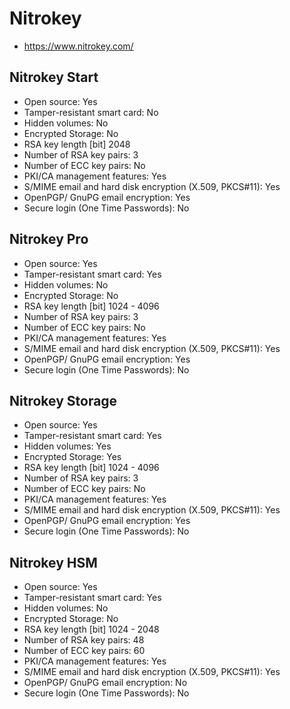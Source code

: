 # Nitrokey 
* https://www.nitrokey.com/

## Nitrokey Start
* Open source: Yes
* Tamper-resistant smart card: No
* Hidden volumes: No
* Encrypted Storage: No
* RSA key length [bit] 2048
* Number of RSA key pairs: 3
* Number of ECC key pairs: No
* PKI/CA management features: Yes
* S/MIME email and hard disk encryption (X.509, PKCS#11): Yes
* OpenPGP/ GnuPG email encryption: Yes
* Secure login (One Time Passwords): No

## Nitrokey Pro
* Open source: Yes
* Tamper-resistant smart card: Yes
* Hidden volumes: No
* Encrypted Storage: No
* RSA key length [bit] 1024 - 4096
* Number of RSA key pairs: 3
* Number of ECC key pairs: No
* PKI/CA management features: Yes
* S/MIME email and hard disk encryption (X.509, PKCS#11): Yes
* OpenPGP/ GnuPG email encryption: Yes
* Secure login (One Time Passwords): No 

## Nitrokey Storage
* Open source: Yes
* Tamper-resistant smart card: Yes
* Hidden volumes: Yes
* Encrypted Storage: Yes
* RSA key length [bit] 1024 - 4096
* Number of RSA key pairs: 3
* Number of ECC key pairs: No
* PKI/CA management features: Yes
* S/MIME email and hard disk encryption (X.509, PKCS#11): Yes
* OpenPGP/ GnuPG email encryption: Yes
* Secure login (One Time Passwords): No

## Nitrokey HSM
* Open source: Yes
* Tamper-resistant smart card: Yes
* Hidden volumes: No
* Encrypted Storage: No
* RSA key length [bit] 1024 - 2048
* Number of RSA key pairs: 48
* Number of ECC key pairs: 60
* PKI/CA management features: Yes
* S/MIME email and hard disk encryption (X.509, PKCS#11): Yes
* OpenPGP/ GnuPG email encryption: No
* Secure login (One Time Passwords): No

